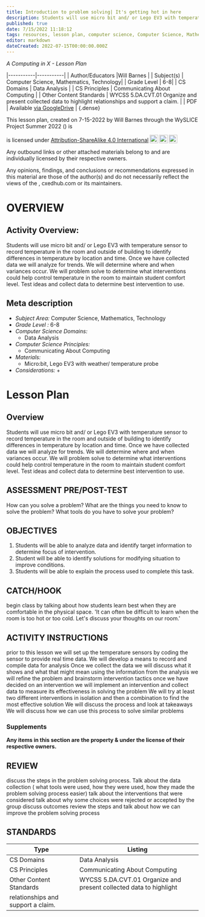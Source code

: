 ```yaml
---
title: Introduction to problem solving| It's getting hot in here
description: Students will use micro bit and/ or Lego EV3 with temperature sensor to record temperature in the room and outside of building to identify differences in temperature by location and time. Once we have collected data we will analyze for trends. We will determine where and when variances occur. We will problem solve to determine what interventions could help control temperature in the room to maintain student comfort level. Test ideas and collect data to determine best intervention to use.
published: true
date: 7/15/2022 11:18:12
tags: resources, lesson plan, computer science, Computer Science, Mathematics, Technology 
editor: markdown
dateCreated: 2022-07-15T00:00:00.000Z
---
```

*A Computing in X - Lesson Plan*

|-----------|-----------|
| Author/Educators |Will Barnes |
| Subject(s) | Computer Science, Mathematics, Technology|
| Grade Level | 6-8|
| CS Domains | Data Analysis |
| CS Principles | Communicating About Computing |
| Other Content Standards | WYCSS 5.DA.CVT.01 Organize and present collected data to highlight
relationships and support a claim. | 
| PDF | Available [via GoogleDrive]() |
{.dense}






This lesson plan, created on 7-15-2022 by Will Barnes through the  WySLICE Project Summer 2022 () is  <p xmlns:cc="http://creativecommons.org/ns#" >  is licensed under <a href="http://creativecommons.org/licenses/by-sa/4.0/?ref=chooser-v1" target="_blank" rel="license noopener noreferrer" style="display:inline-block;">Attribution-ShareAlike 4.0 International<img style="height:22px!important;margin-left:3px;vertical-align:text-bottom;" src="https://mirrors.creativecommons.org/presskit/icons/cc.svg?ref=chooser-v1"><img style="height:22px!important;margin-left:3px;vertical-align:text-bottom;" src="https://mirrors.creativecommons.org/presskit/icons/by.svg?ref=chooser-v1"><img style="height:22px!important;margin-left:3px;vertical-align:text-bottom;" src="https://mirrors.creativecommons.org/presskit/icons/sa.svg?ref=chooser-v1"></a></p>


Any outbound links or other attached materials belong to and are individually licensed by their respective owners. 


Any opinions, findings, and conclusions or recommendations expressed in this material are those of the author(s) and do not necessarily reflect the views of the , cxedhub.com or its maintainers.


# OVERVIEW
## Activity Overview:  
Students will use micro bit and/ or Lego EV3 with temperature sensor to record temperature in the room and outside of building to identify differences in temperature by location and time. Once we have collected data we will analyze for trends. We will determine where and when variances occur. We will problem solve to determine what interventions could help control temperature in the room to maintain student comfort level. Test ideas and collect data to determine best intervention to use.
## Meta description
+ *Subject Area:* Computer Science, Mathematics, Technology 
+ *Grade Level :* 6-8 
+ *Computer Science Domains:*
   + Data Analysis
+ *Computer Science Principles:*
   + Communicating About Computing
+ *Materials:* 
   + Micro:bit, Lego EV3 with weather/ temperature probe
+ *Considerations:*
   + 


# Lesson Plan
## Overview
Students will use micro bit and/ or Lego EV3 with temperature sensor to record temperature in the room and outside of building to identify differences in temperature by location and time. Once we have collected data we will analyze for trends. We will determine where and when variances occur. We will problem solve to determine what interventions could help control temperature in the room to maintain student comfort level. Test ideas and collect data to determine best intervention to use.
## ASSESSMENT PRE/POST-TEST
How can you solve a problem?
What are the things you need to know to solve the problem?
What tools do you have to solve your problem?
## OBJECTIVES
1. Students will be able to analyze data and identify target information to determine focus of intervention. 
2. Student will be able to identify solutions for modifying situation to improve conditions.
3. Students will be able to explain the process used to complete this task.


## CATCH/HOOK
begin class by talking about how students learn best when they are comfortable in the physical space. 'It can often be difficult to learn when the room is too hot or too cold.  Let's discuss your thoughts on our room.'


## ACTIVITY INSTRUCTIONS
prior to this lesson we will set up the temperature sensors by coding the sensor to provide real time data. 
We will develop a means to record and compile data for analysis
Once we collect the data we will discuss what it shows and what that might mean
using the information from the analysis we will refine the problem and brainstorm intervention tactics
once we have decided on an intervention we will implement an intervention and collect data to measure its effectiveness in solving the problem
We will try at least two different interventions in isolation and then a combination to find the most effective solution
We will discuss the process and look at takeaways
We will discuss how we can use this process to solve similar problems


### Supplements
**Any items in this section are the property & under the license of their respective owners.**






## REVIEW
discuss the steps in the problem solving process.
Talk about the data collection ( what tools were used, how they were used, how they made the problem solving process easier)
talk about the interventions that were considered
talk about why some choices were rejected or accepted by the group
discuss outcomes
review the steps and talk about how we can improve the problem solving process
## STANDARDS        
| Type | Listing | 
|-----------|-----------|
| CS Domains  | Data Analysis|
| CS Principles   | Communicating About Computing|
| Other Content Standards | WYCSS 5.DA.CVT.01 Organize and present collected data to highlight
relationships and support a claim.  |